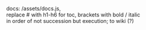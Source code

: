
docs: /assets/docs.js,  
replace # with h1-h6 for toc, brackets with bold / italic  
in order of not succession but execution; to wiki (?)  
